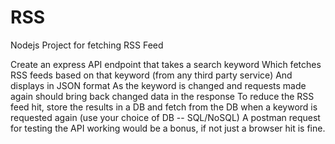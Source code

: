 # RSS
Nodejs Project for fetching RSS Feed


Create an express API endpoint that takes a search keyword
Which fetches RSS feeds based on that keyword (from any third party service)
And displays in JSON format
As the keyword is changed and requests made again should bring back changed data in the response
To reduce the RSS feed hit, store the results in a DB and fetch from the DB when a keyword is requested again (use your choice of DB -- SQL/NoSQL)
A postman request for testing the API working would be a bonus, if not just a browser hit is fine.
